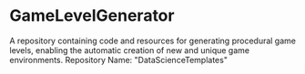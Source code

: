 # GameLevelGenerator
 A repository containing code and resources for generating procedural game levels, enabling the automatic creation of new and unique game environments.  Repository Name: "DataScienceTemplates"
